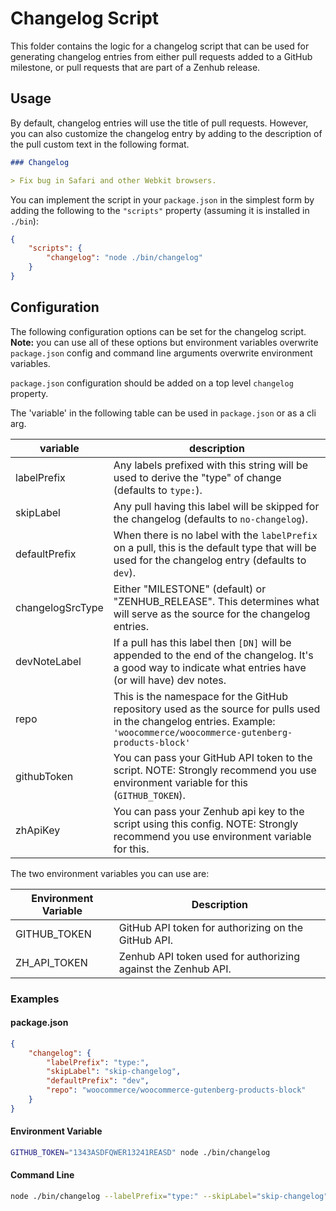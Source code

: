 # Changelog Script

This folder contains the logic for a changelog script that can be used for generating changelog entries from either pull requests added to a GitHub milestone, or pull requests that are part of a Zenhub release.

## Usage

By default, changelog entries will use the title of pull requests. However, you can also customize the changelog entry by adding to the description of the pull custom text in the following format.

```md
### Changelog

> Fix bug in Safari and other Webkit browsers.
```

You can implement the script in your `package.json` in the simplest form by adding the following to the `"scripts"` property (assuming it is installed in `./bin`):

```json
{
	"scripts": {
		"changelog": "node ./bin/changelog"
	}
}
```

## Configuration

The following configuration options can be set for the changelog script. **Note:** you can use all of these options but environment variables overwrite `package.json` config and command line arguments overwrite environment variables.

`package.json` configuration should be added on a top level `changelog` property.

The 'variable' in the following table can be used in `package.json` or as a cli arg.

| variable         | description                                                                                                                                                               |
| ---------------- | ------------------------------------------------------------------------------------------------------------------------------------------------------------------------- |
| labelPrefix      | Any labels prefixed with this string will be used to derive the "type" of change (defaults to `type:`).                                                                   |
| skipLabel        | Any pull having this label will be skipped for the changelog (defaults to `no-changelog`).                                                                                |
| defaultPrefix    | When there is no label with the `labelPrefix` on a pull, this is the default type that will be used for the changelog entry (defaults to `dev`).                          |
| changelogSrcType | Either "MILESTONE" (default) or "ZENHUB_RELEASE". This determines what will serve as the source for the changelog entries.                                                |
| devNoteLabel     | If a pull has this label then `[DN]` will be appended to the end of the changelog. It's a good way to indicate what entries have (or will have) dev notes.                |
| repo             | This is the namespace for the GitHub repository used as the source for pulls used in the changelog entries. Example: `'woocommerce/woocommerce-gutenberg-products-block'` |
| githubToken      | You can pass your GitHub API token to the script. NOTE: Strongly recommend you use environment variable for this (`GITHUB_TOKEN`).                                        |
| zhApiKey         | You can pass your Zenhub api key to the script using this config. NOTE: Strongly recommend you use environment variable for this.                                         |

The two environment variables you can use are:

| Environment Variable | Description                                                   |
| -------------------- | ------------------------------------------------------------- |
| GITHUB_TOKEN         | GitHub API token for authorizing on the GitHub API.           |
| ZH_API_TOKEN         | Zenhub API token used for authorizing against the Zenhub API. |

### Examples

#### package.json

```json
{
	"changelog": {
		"labelPrefix": "type:",
		"skipLabel": "skip-changelog",
		"defaultPrefix": "dev",
		"repo": "woocommerce/woocommerce-gutenberg-products-block"
	}
}
```

#### Environment Variable

```bash
GITHUB_TOKEN="1343ASDFQWER13241REASD" node ./bin/changelog
```

#### Command Line

```bash
node ./bin/changelog --labelPrefix="type:" --skipLabel="skip-changelog" --defaultPrefix="dev" --repo="woocommerce/woocommerce-gutenberg-products-block" --githubToken="1343ASDFQWER13241REASD"
```

